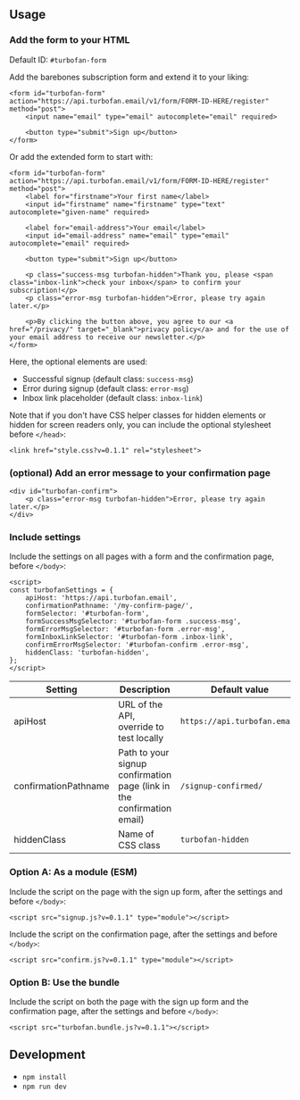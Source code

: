 ## Usage

### Add the form to your HTML

Default ID: `#turbofan-form`

Add the barebones subscription form and extend it to your liking:
```
<form id="turbofan-form" action="https://api.turbofan.email/v1/form/FORM-ID-HERE/register" method="post">
	<input name="email" type="email" autocomplete="email" required>

	<button type="submit">Sign up</button>
</form>
```

Or add the extended form to start with:
```
<form id="turbofan-form" action="https://api.turbofan.email/v1/form/FORM-ID-HERE/register" method="post">
	<label for="firstname">Your first name</label>
	<input id="firstname" name="firstname" type="text" autocomplete="given-name" required>

	<label for="email-address">Your email</label>
	<input id="email-address" name="email" type="email" autocomplete="email" required>

	<button type="submit">Sign up</button>

	<p class="success-msg turbofan-hidden">Thank you, please <span class="inbox-link">check your inbox</span> to confirm your subscription!</p>
	<p class="error-msg turbofan-hidden">Error, please try again later.</p>

	<p>By clicking the button above, you agree to our <a href="/privacy/" target="_blank">privacy policy</a> and for the use of your email address to receive our newsletter.</p>
</form>
```

Here, the optional elements are used:
- Successful signup (default class: `success-msg`)
- Error during signup (default class: `error-msg`)
- Inbox link placeholder (default class: `inbox-link`)

Note that if you don't have CSS helper classes for hidden elements or hidden for screen readers only, you can include the optional stylesheet before `</head>`:
```
<link href="style.css?v=0.1.1" rel="stylesheet">
```

### (optional) Add an error message to your confirmation page

```
<div id="turbofan-confirm">
	<p class="error-msg turbofan-hidden">Error, please try again later.</p>
</div>
```

### Include settings

Include the settings on all pages with a form and the confirmation page, before `</body>`:
```
<script>
const turbofanSettings = {
	apiHost: 'https://api.turbofan.email',
	confirmationPathname: '/my-confirm-page/',
	formSelector: '#turbofan-form',
	formSuccessMsgSelector: '#turbofan-form .success-msg',
	formErrorMsgSelector: '#turbofan-form .error-msg',
	formInboxLinkSelector: '#turbofan-form .inbox-link',
	confirmErrorMsgSelector: '#turbofan-confirm .error-msg',
	hiddenClass: 'turbofan-hidden',
};
</script>
```

Setting | Description | Default value | Required?
---|---|---|---
apiHost | URL of the API, override to test locally | `https://api.turbofan.email` | No
confirmationPathname | Path to your signup confirmation page (link in the confirmation email) | `/signup-confirmed/` | No
hiddenClass | Name of CSS class | `turbofan-hidden` | No

### Option A: As a module (ESM)

Include the script on the page with the sign up form, after the settings and before `</body>`:
```
<script src="signup.js?v=0.1.1" type="module"></script>
```

Include the script on the confirmation page, after the settings and before `</body>`:
```
<script src="confirm.js?v=0.1.1" type="module"></script>
```

### Option B: Use the bundle

Include the script on both the page with the sign up form and the confirmation page, after the settings and before `</body>`:
```
<script src="turbofan.bundle.js?v=0.1.1"></script>
```

## Development

- `npm install`
- `npm run dev`
